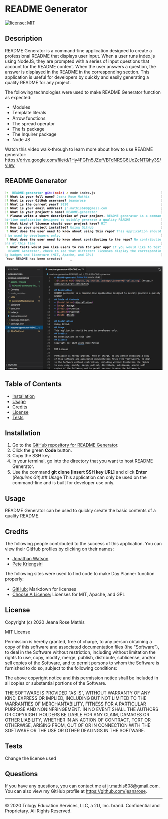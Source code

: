 # README Generator
[![license: MIT](https://img.shields.io/badge/License-MIT-yellow.svg)](https://opensource.org/licenses/MIT)
  
## Description
README Generator is a command-line application designed to create a professional README that displays user input. When a user runs index.js using NodeJS, they are prompted with a series of input questions that account for the README content. When the user answers a question, the answer is displayed in the README in the corresponding section. This application is useful for developers by quickly and easily generating a quality README for any project. 

The following technologies were used to make README Generator function as expected:
* Modules
* Template literals
* Arrow functions
* The spread operator
* The fs package
* The Inquirer package 
* Node JS

Watch this video walk-through to learn more about how to use README generator: https://drive.google.com/file/d/1Hy4FGFn5JZefVBTdNRSG6UoZcNTQhy3S/view

## README Generator

<kbd>![Screenshot of README Generator command line](./assets/images/README-command-line-screenshot.png)<kbd>

![Screenshot of generated README](./assets/images/generated-README-screenshot.png)

## Table of Contents
* [Installation](#installation)
* [Usage](#usage)
* [Credits](#credits)
* [License](#license)
* [Tests](#tests)

## Installation
1. Go to the [GitHub repository for README Generator](https://github.com/jeanarose/README-generator).
2. Click the green **Code** button.
3. Copy the SSH key.
4. In your terminal, go into the directory that you want to host README Generator. 
5. Use the command **git clone [insert SSH key URL]** and click **Enter** (*Requires Git*).## Usage
This application can only be used on the command-line and is built for developer use only.

## Usage
README Generator can be used to quickly create the basic contents of a quality README. 

## Credits
The following people contributed to the success of this application. You can view their GitHub profiles by clicking on their names:
* [Jonathan Watson](https://github.com/jonathanjwatson)
* [Pete Kriengsiri](https://github.com/pkriengsiri)

The following sites were used to find code to make Day Planner function properly:
* [GitHub:](https://gist.github.com/lukas-h/2a5d00690736b4c3a7ba) Markdown for licenses
* [Choose A License:](https://choosealicense.com/licenses/) Licenses for MIT, Apache, and GPL
## License
Copyright (c) 2020 Jeana Rose Mathis

MIT License
    
Permission is hereby granted, free of charge, to any person obtaining a copy
of this software and associated documentation files (the "Software"), to deal
in the Software without restriction, including without limitation the rights
to use, copy, modify, merge, publish, distribute, sublicense, and/or sell
copies of the Software, and to permit persons to whom the Software is
furnished to do so, subject to the following conditions:
    
The above copyright notice and this permission notice shall be included in all
copies or substantial portions of the Software.
    
THE SOFTWARE IS PROVIDED "AS IS", WITHOUT WARRANTY OF ANY KIND, EXPRESS OR
IMPLIED, INCLUDING BUT NOT LIMITED TO THE WARRANTIES OF MERCHANTABILITY,
FITNESS FOR A PARTICULAR PURPOSE AND NONINFRINGEMENT. IN NO EVENT SHALL THE
AUTHORS OR COPYRIGHT HOLDERS BE LIABLE FOR ANY CLAIM, DAMAGES OR OTHER
LIABILITY, WHETHER IN AN ACTION OF CONTRACT, TORT OR OTHERWISE, ARISING FROM,
OUT OF OR IN CONNECTION WITH THE SOFTWARE OR THE USE OR OTHER DEALINGS IN THE
SOFTWARE. 
## Tests
Change the license used
## Questions
If you have any questions, you can contact me at jr.mathis608@gmail.com. 
You can also view my GitHub profile at https://github.com/jeanarose.

---

© 2020 Trilogy Education Services, LLC, a 2U, Inc. brand. Confidential and Proprietary. All Rights Reserved.
  